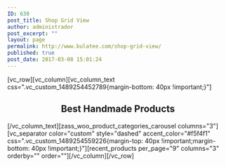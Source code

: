 ```yaml
---
ID: 630
post_title: Shop Grid View
author: administrador
post_excerpt: ""
layout: page
permalink: http://www.bulatee.com/shop-grid-view/
published: true
post_date: 2017-03-08 15:01:24
---
```

[vc_row][vc_column][vc_column_text css=".vc_custom_1489254452789{margin-bottom: 40px !important;}"]
<h2 style="text-align: center;">Best Handmade Products</h2>
[/vc_column_text][zass_woo_product_categories_carousel columns="3"][vc_separator color="custom" style="dashed" accent_color="#f5f4f1" css=".vc_custom_1489254559226{margin-top: 40px !important;margin-bottom: 40px !important;}"][recent_products per_page="9" columns="3" orderby="" order=""][/vc_column][/vc_row]